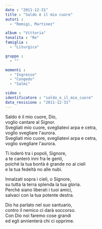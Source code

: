 ```yaml
---
date : "2011-12-31"
title : "Saldo è il mio cuore"
autori : 
  - "Remigi, Martinez"

album : "Vittoria"
tonalita : "Re"
famiglia : 
  - "Liturgica"

gruppo : 
  - ""

momenti : 
  - "Ingresso"
  - "Congedo"
  - "Salmi"

video : 
identificatore : "saldo_e_il_mio_cuore"
data_revisione : "2011-12-31"
---
```

  
  
  
  
  
  
  
  
  
  
Saldo è il mio cuore, Dio,     
voglio cantare al Signor.      
Svegliati mio cuore, svegliatevi arpa e cetra,  
voglio svegliare l'aurora.    
Svegliati mio cuore, svegliatevi arpa e cetra,  
voglio svegliare l'aurora.     
  
  
  
Ti loderò tra i popoli, Signore,  
a te canterò inni fra le genti,  
poiché la tua bontà è grande no ai cieli  
e la tua fedeltà no alle nubi.  
  
  
  
  
Innalzati sopra i cieli, o Signore,  
su tutta la terra splenda la tua gloria.  
Perché siano liberati i tuoi amici,  
salvaci con la tua potente destra.  
  
  
  
  
Dio ha parlato nel suo santuario,  
contro il nemico ci darà soccorso.  
Con Dio noi faremo cose grandi  
ed egli annienterà chi ci opprime.  
  
  
  

